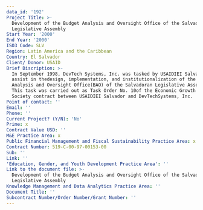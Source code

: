 ```yaml
---
data_id: '192'
Project Title: >-
  Development of the Budget Analysis and Oversight Office of the Salvadorian
  Legislative Assembly
Start Year: '2000'
End Year: '2000'
ISO3 Code: SLV
Region: Latin America and the Caribbean
Country: El Salvador
Client/ Donor: USAID
Brief Discription: >-
  In September 1998, DevTech Systems, Inc. was tasked by USAIDIEI Salvador to
  assist in thedesign, implementation, and institutionalization of the Budget
  Analysis and Oversight Office(BAO) of the Salvadoran Legislative Assembly.
  This task was carried out as Task Order No. 10of the Economic Growth and Civil
  Society contract between USAIDIEI Salvador and DevTechSystems, Inc.
Point of contact: ''
Email: ''
Phone: ''
Current Project? (Y/N): 'No'
Prime: x
Contract Value USD: ''
M&E Practice Area: x
Public Financial Management and Fiscal Sustainability Practice Area: x
Contract Number: 519-C-00-97-00153-00
Sub: ''
Link: ''
'Education, Gender, and Youth Development Practice Area': ''
Link to the document file: >-
  Development of the Budget Analysis and Oversight Office of the Salvadoran
  Legislative Assembly
Knowledge Management and Data Analytics Practice Area: ''
Document Title: ''
Subcontract Number/Order Number/Grant Number: ''
---
```

